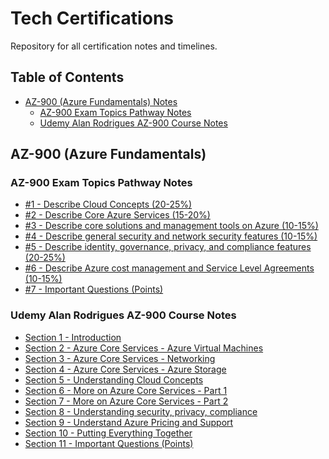 # Tech Certifications

Repository for all certification notes and timelines.

## Table of Contents
- [AZ-900 (Azure Fundamentals) Notes](#az-900-azure-fundamentals-notes)
  - [AZ-900 Exam Topics Pathway Notes](#az-900-exam-topics-pathway-notes)
  - [Udemy Alan Rodrigues AZ-900 Course Notes](#udemy-alan-rodrigues-az-900-course-notes)

## AZ-900 (Azure Fundamentals)

### AZ-900 Exam Topics Pathway Notes
- [#1 - Describe Cloud Concepts (20-25%)](https://github.com/abhinavcreed13/tech-certifications/blob/main/AZ-900%20(Azure%20Fundamentals)/AZ-900-Exam-Topic-Pathway-Notes/%231%20-%20Describe%20Cloud%20Concepts%20(20-25%25).md)
- [#2 - Describe Core Azure Services (15-20%)](https://github.com/abhinavcreed13/tech-certifications/blob/main/AZ-900%20(Azure%20Fundamentals)/AZ-900-Exam-Topic-Pathway-Notes/%232%20-%20Describe%20Core%20Azure%20Services%20(15-20%25).md)
- [#3 - Describe core solutions and management tools on Azure (10-15%)](https://github.com/abhinavcreed13/tech-certifications/blob/main/AZ-900%20(Azure%20Fundamentals)/AZ-900-Exam-Topic-Pathway-Notes/%233%20-%20Describe%20core%20solutions%20and%20management%20tools%20on%20Az.md)
- [#4 - Describe general security and network security features (10-15%)](https://github.com/abhinavcreed13/tech-certifications/blob/main/AZ-900%20(Azure%20Fundamentals)/AZ-900-Exam-Topic-Pathway-Notes/%234%20-%20Describe%20general%20security%20and%20network%20security%20fea.md)
- [#5 - Describe identity, governance, privacy, and compliance features (20-25%)](https://github.com/abhinavcreed13/tech-certifications/blob/main/AZ-900%20(Azure%20Fundamentals)/AZ-900-Exam-Topic-Pathway-Notes/%235%20-%20Describe%20identity%2C%20governance%2C%20privacy%2C%20and%20compli.md)
- [#6 - Describe Azure cost management and Service Level Agreements (10-15%)](https://github.com/abhinavcreed13/tech-certifications/blob/main/AZ-900%20(Azure%20Fundamentals)/AZ-900-Exam-Topic-Pathway-Notes/%236%20-%20Describe%20Azure%20cost%20management%20and%20Service%20Level%20A.md)
- [#7 - Important Questions (Points)](https://github.com/abhinavcreed13/tech-certifications/blob/main/AZ-900%20(Azure%20Fundamentals)/AZ-900-Exam-Topic-Pathway-Notes/%237%20-%20Important%20Questions%20(Points).md)

### Udemy Alan Rodrigues AZ-900 Course Notes
- [Section 1 - Introduction](https://github.com/abhinavcreed13/tech-certifications/blob/main/AZ-900%20(Azure%20Fundamentals)/Udemy-Alan-Course-Notes/Section%201%20-%20Introduction.md)
- [Section 2 - Azure Core Services - Azure Virtual Machines](https://github.com/abhinavcreed13/tech-certifications/blob/main/AZ-900%20(Azure%20Fundamentals)/Udemy-Alan-Course-Notes/Section%202%20-%20Azure%20Core%20Services%20-%20Azure%20Virtual%20Machines.md)
- [Section 3 - Azure Core Services - Networking](https://github.com/abhinavcreed13/tech-certifications/blob/main/AZ-900%20(Azure%20Fundamentals)/Udemy-Alan-Course-Notes/Section%203%20-%20Azure%20Core%20Services%20-%20Networking.md)
- [Section 4 - Azure Core Services - Azure Storage](https://github.com/abhinavcreed13/tech-certifications/blob/main/AZ-900%20(Azure%20Fundamentals)/Udemy-Alan-Course-Notes/Section%204%20-%20Azure%20Core%20Services%20-%20Azure%20Storage.md)
- [Section 5 - Understanding Cloud Concepts](https://github.com/abhinavcreed13/tech-certifications/blob/main/AZ-900%20(Azure%20Fundamentals)/Udemy-Alan-Course-Notes/Section%205%20-%20Understanding%20Cloud%20Concepts.md)
- [Section 6 - More on Azure Core Services - Part 1](https://github.com/abhinavcreed13/tech-certifications/blob/main/AZ-900%20(Azure%20Fundamentals)/Udemy-Alan-Course-Notes/Section%206%20-%20More%20on%20Azure%20Core%20Services%20-%20Part%201.md)
- [Section 7 - More on Azure Core Services - Part 2](https://github.com/abhinavcreed13/tech-certifications/blob/main/AZ-900%20(Azure%20Fundamentals)/Udemy-Alan-Course-Notes/Section%207%20-%20More%20on%20Azure%20Core%20Services%20-%20Part%202.md)
- [Section 8 - Understanding security, privacy, compliance](https://github.com/abhinavcreed13/tech-certifications/blob/main/AZ-900%20(Azure%20Fundamentals)/Udemy-Alan-Course-Notes/Section%208%20-%20Understanding%20security%2C%20privacy%2C%20compliance.md)
- [Section 9 - Understand Azure Pricing and Support](https://github.com/abhinavcreed13/tech-certifications/blob/main/AZ-900%20(Azure%20Fundamentals)/Udemy-Alan-Course-Notes/Section%209%20-%20Understand%20Azure%20Pricing%20and%20Support.md)
- [Section 10 - Putting Everything Together](https://github.com/abhinavcreed13/tech-certifications/blob/main/AZ-900%20(Azure%20Fundamentals)/Udemy-Alan-Course-Notes/Section%2010%20-%20Putting%20Everything%20Together.md)
- [Section 11 - Important Questions (Points)](https://github.com/abhinavcreed13/tech-certifications/blob/main/AZ-900%20(Azure%20Fundamentals)/Udemy-Alan-Course-Notes/Section%2011%20-%20Important%20Questions%20(Points).md)
